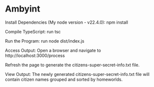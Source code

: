 # Ambyint
Install Dependencies (My node version - v22.4.0):
npm install

Compile TypeScript:
run tsc

Run the Program:
run node dist/index.js


Access Output:
Open a browser and navigate to http://localhost:3000/process

Refresh the page to generate the citizens-super-secret-info.txt file.

View Output:
The newly generated citizens-super-secret-info.txt file will contain citizen names grouped and sorted by homeworlds.
